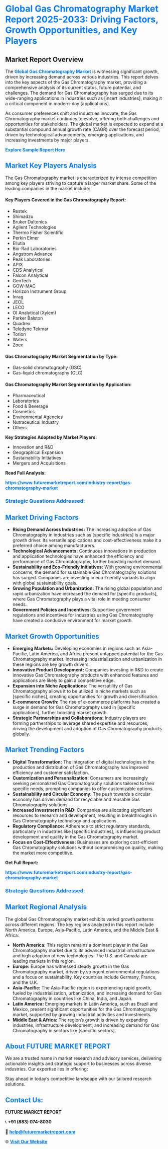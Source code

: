 <h1 style="color: #007BFF;">Global Gas Chromatography Market Report 2025-2033: Driving Factors, Growth Opportunities, and Key Players</h1>

<section id="overview">
<h2>Market Report Overview</h2>
<p>The <a href="https://www.futuremarketreport.com/industry-report/gas-chromatography-market" style="color: #007BFF; text-decoration: none;"><strong>Global Gas Chromatography Market</strong></a> is witnessing significant growth, driven by increasing demand across various industries. This report delves into the key aspects of the Gas Chromatography market, providing a comprehensive analysis of its current status, future potential, and challenges. The demand for Gas Chromatography has surged due to its wide-ranging applications in industries such as [insert industries], making it a critical component in modern-day [applications].</p>
<p>As consumer preferences shift and industries innovate, the Gas Chromatography market continues to evolve, offering both challenges and opportunities for stakeholders. The global market is expected to expand at a substantial compound annual growth rate (CAGR) over the forecast period, driven by technological advancements, emerging applications, and increasing investments by major players.</p>
</section>

<section id="overview">
<p><a href="https://www.futuremarketreport.com/request-sample/reportId=91714" style="color: #007BFF; text-decoration: none;"><strong>Explore Sample Report Here</strong></a></p>
</section>

<section id="key-players">
<h2 style="color: #007BFF;">Market Key Players Analysis</h2>
<p>The Gas Chromatography market is characterized by intense competition among key players striving to capture a larger market share. Some of the leading companies in the market include:</p>
<h4>Key Players Covered in the Gas Chromatography Report:</h4>
<ul><li>Restek</li><li>Shimadzu</li><li>Bruker Daltonics</li><li>Agilent Technologies</li><li>Thermo Fisher Scientific</li><li>Perkin Elmer</li><li>Ellutia</li><li>Bio-Rad Laboratories</li><li>Angstrom Advance</li><li>Peak Laboratories</li><li>APIX</li><li>CDS Analytical</li><li>Falcon Analytical</li><li>GenTech</li><li>GOW-MAC</li><li>Horizon Instrument Group</li><li>Inrag</li><li>JEOL</li><li>LECO</li><li>OI Analytical (Xylem)</li><li>Parker Balston</li><li>Quadrex</li><li>Teledyne Tekmar</li><li>Torion</li><li>Waters</li><li>Zoex</li></ul>
<h4>Gas Chromatography Market Segmentation by Type:</h4>
<ul><li>Gas-solid chromatography (GSC)</li><li>Gas-liquid chromatography (GLC)</li></ul>

<h4>Gas Chromatography Market Segmentation by Application:</h4>
<ul><li>Pharmaceutical</li><li>Laboratories</li><li>Food &amp; Beverage</li><li>Cosmetics</li><li>Environmental Agencies</li><li>Nutraceutical Industry</li><li>Others</li></ul>
<p><strong>Key Strategies Adopted by Market Players:</strong></p>
<ul>
<li>Innovation and R&D</li>
<li>Geographical Expansion</li>
<li>Sustainability Initiatives</li>
<li>Mergers and Acquisitions</li>
</ul>
</section>

<section>
<p><strong>Read Full Analysis: </strong></p><a href="https://www.futuremarketreport.com/industry-report/gas-chromatography-market" style="color: #007BFF; text-decoration: none;"><strong>https://www.futuremarketreport.com/industry-report/gas-chromatography-market</strong></a>
<h3 style="color: #007BFF;">Strategic Questions Addressed:</h3>
</section>

<section id="driving-factors">
<h2 style="color: #007BFF;">Market Driving Factors</h2>
<ul>
<li><strong>Rising Demand Across Industries:</strong> The increasing adoption of Gas Chromatography in industries such as [specific industries] is a major growth driver. Its versatile applications and cost-effectiveness make it a preferred choice among manufacturers.</li>
<li><strong>Technological Advancements:</strong> Continuous innovations in production and application technologies have enhanced the efficiency and performance of Gas Chromatography, further boosting market demand.</li>
<li><strong>Sustainability and Eco-Friendly Initiatives:</strong> With growing environmental concerns, the demand for sustainable Gas Chromatography solutions has surged. Companies are investing in eco-friendly variants to align with global sustainability goals.</li>
<li><strong>Growing Population and Urbanization:</strong> The rising global population and rapid urbanization have increased the demand for [specific products], where Gas Chromatography plays a vital role in meeting consumer needs.</li>
<li><strong>Government Policies and Incentives:</strong> Supportive government regulations and incentives for industries using Gas Chromatography have created a conducive environment for market growth.</li>
</ul>
</section>

<section id="growth-opportunities">
<h2 style="color: #007BFF;">Market Growth Opportunities</h2>
<ul>
<li><strong>Emerging Markets:</strong> Developing economies in regions such as Asia-Pacific, Latin America, and Africa present untapped potential for the Gas Chromatography market. Increasing industrialization and urbanization in these regions are key growth drivers.</li>
<li><strong>Innovative Product Development:</strong> Companies investing in R&D to create innovative Gas Chromatography products with enhanced features and applications are likely to gain a competitive edge.</li>
<li><strong>Expansion into Niche Applications:</strong> The versatility of Gas Chromatography allows it to be utilized in niche markets such as [specific niches], creating opportunities for growth and diversification.</li>
<li><strong>E-commerce Growth:</strong> The rise of e-commerce platforms has created a surge in demand for Gas Chromatography used in [specific applications], further boosting market growth.</li>
<li><strong>Strategic Partnerships and Collaborations:</strong> Industry players are forming partnerships to leverage shared expertise and resources, driving the development and adoption of Gas Chromatography products globally.</li>
</ul>
</section>

<section id="trending-factors">
<h2 style="color: #007BFF;">Market Trending Factors</h2>
<ul>
<li><strong>Digital Transformation:</strong> The integration of digital technologies in the production and distribution of Gas Chromatography has improved efficiency and customer satisfaction.</li>
<li><strong>Customization and Personalization:</strong> Consumers are increasingly seeking personalized Gas Chromatography solutions tailored to their specific needs, prompting companies to offer customizable options.</li>
<li><strong>Sustainability and Circular Economy:</strong> The push towards a circular economy has driven demand for recyclable and reusable Gas Chromatography solutions.</li>
<li><strong>Increased Investment in R&D:</strong> Companies are allocating significant resources to research and development, resulting in breakthroughs in Gas Chromatography technology and applications.</li>
<li><strong>Regulatory Compliance:</strong> Adherence to strict regulatory standards, particularly in industries like [specific industries], is influencing product development and quality in the Gas Chromatography market.</li>
<li><strong>Focus on Cost-Effectiveness:</strong> Businesses are exploring cost-efficient Gas Chromatography solutions without compromising on quality, making the market more competitive.</li>
</ul>
</section>

<section>
<p><strong>Get Full Report: </strong></p><a href="https://www.futuremarketreport.com/industry-report/gas-chromatography-market" style="color: #007BFF; text-decoration: none;"><strong>https://www.futuremarketreport.com/industry-report/gas-chromatography-market</strong></a>
<h3 style="color: #007BFF;">Strategic Questions Addressed:</h3>
</section>


<section id="regional-analysis">
<h2 style="color: #007BFF;">Market Regional Analysis</h2>
<p>The global Gas Chromatography market exhibits varied growth patterns across different regions. The key regions analyzed in this report include North America, Europe, Asia-Pacific, Latin America, and the Middle East & Africa:</p>
<ul>
<li><strong>North America:</strong> This region remains a dominant player in the Gas Chromatography market due to its advanced industrial infrastructure and high adoption of new technologies. The U.S. and Canada are leading markets in this region.</li>
<li><strong>Europe:</strong> Europe has witnessed steady growth in the Gas Chromatography market, driven by stringent environmental regulations and a focus on sustainability. Key countries include Germany, France, and the U.K.</li>
<li><strong>Asia-Pacific:</strong> The Asia-Pacific region is experiencing rapid growth, fueled by industrialization, urbanization, and increasing demand for Gas Chromatography in countries like China, India, and Japan.</li>
<li><strong>Latin America:</strong> Emerging markets in Latin America, such as Brazil and Mexico, present significant opportunities for the Gas Chromatography market, supported by growing industrial activities and investments.</li>
<li><strong>Middle East & Africa:</strong> The region’s growth is driven by expanding industries, infrastructure development, and increasing demand for Gas Chromatography in sectors like [specific sectors].</li>
</ul>
</section>

<footer>
<h2 style="color: #007BFF;">About FUTURE MARKET REPORT</h2>
<p>We are a trusted name in market research and advisory services, delivering actionable insights and strategic support to businesses across diverse industries. Our expertise lies in offering:</p>

<p>Stay ahead in today’s competitive landscape with our tailored research solutions.</p>

<h2 style="color: #007BFF;">Contact Us:</h2>
<p><strong>FUTURE MARKET REPORT</strong></p>
<p>📞 <strong>+91 (883) 074-8030</strong></p>
<p>📧 <strong><a href="mailto:help@futuremarketreport.com" style="color: #007BFF;">help@futuremarketreport.com</a></strong></p>
<p>🌐 <strong><a href="https://www.futuremarketreport.com/" style="color: #007BFF;">Visit Our Website</a></strong></p>
</footer>